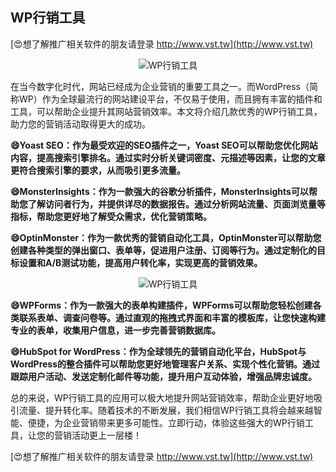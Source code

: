 ## **WP行销工具**

[😍想了解推广相关软件的朋友请登录 http://www.vst.tw](http://www.vst.tw)

 <center><img src="https://vst.tw/MP4/tuiguang/png/3.png" alt="WP行销工具"></center>

在当今数字化时代，网站已经成为企业营销的重要工具之一。而WordPress（简称WP）作为全球最流行的网站建设平台，不仅易于使用，而且拥有丰富的插件和工具，可以帮助企业提升其网站营销效率。本文将介绍几款优秀的WP行销工具，助力您的营销活动取得更大的成功。

**😄Yoast SEO：作为最受欢迎的SEO插件之一，Yoast SEO可以帮助您优化网站内容，提高搜索引擎排名。通过实时分析关键词密度、元描述等因素，让您的文章更符合搜索引擎的要求，从而吸引更多流量。**

**😄MonsterInsights：作为一款强大的谷歌分析插件，MonsterInsights可以帮助您了解访问者行为，并提供详尽的数据报告。通过分析网站流量、页面浏览量等指标，帮助您更好地了解受众需求，优化营销策略。**

**😄OptinMonster：作为一款优秀的营销自动化工具，OptinMonster可以帮助您创建各种类型的弹出窗口、表单等，促进用户注册、订阅等行为。通过定制化的目标设置和A/B测试功能，提高用户转化率，实现更高的营销效果。**

 <center><img src="https://vst.tw/MP4/tuiguang/png/3.png" alt="WP行销工具"></center>

**😄WPForms：作为一款强大的表单构建插件，WPForms可以帮助您轻松创建各类联系表单、调查问卷等。通过直观的拖拽式界面和丰富的模板库，让您快速构建专业的表单，收集用户信息，进一步完善营销数据库。**

**😄HubSpot for WordPress：作为全球领先的营销自动化平台，HubSpot与WordPress的整合插件可以帮助您更好地管理客户关系、实现个性化营销。通过跟踪用户活动、发送定制化邮件等功能，提升用户互动体验，增强品牌忠诚度。**

总的来说，WP行销工具的应用可以极大地提升网站营销效率，帮助企业更好地吸引流量、提升转化率。随着技术的不断发展，我们相信WP行销工具将会越来越智能、便捷，为企业营销带来更多可能性。立即行动，体验这些强大的WP行销工具，让您的营销活动更上一层楼！

[😍想了解推广相关软件的朋友请登录 http://www.vst.tw](http://www.vst.tw)



